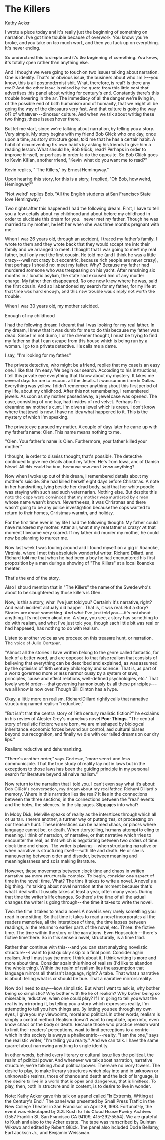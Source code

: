
# The Killers

Kathy Acker




I wrote a piece today and it\'s really just the beginning of something
on narration. I\'ve got time trouble because of overwork. You know:
you\'re broke, and you take on too much work, and then you fuck up on
everything. It\'s never ending.


So understand this is simple and it\'s the beginning of something. You
know, it\'s totally open rather than anything else.


And I thought we were going to touch on two issues talking about
narration. One is identity. That\'s an obvious issue, the business
about who am I---you know, this is all postmodernist shit. What,
therefore, is real? Is there any real? And the other issue is raised
by the quote from this little card that advertises this panel about
writing for century\'s end. Constantly there\'s this trouble hovering
in the air. The immediacy of all the danger we\'re living in, of the
possible end of both humanism and of humanity, that we might all be
going the way of the dinosaurs very fast. And that culture is going
the way of? of whatever---dinosaur culture. And when we talk about
writing these two things, these issues hover there.


But let me start, since we\'re talking about narration, by telling you
a story. Very simple. My story begins with my friend Bob Glück who one
day, once upon a time, as story structure goes, told me that he has a
certain habit. A habit of circumventing his own habits by asking his
friends to give him a reading lesson. What should he, Bob Glück, read?
Perhaps in order to improve himself, or perhaps in order to do the
opposite. So Bob Glück goes to Kevin Killian, another friend, \"Kevin,
what do you want me to read?\"


Kevin replies, \"\'The Killers,\' by Ernest Hemingway.\"


Upon hearing this story, for this is a story, I replied, \"Oh Bob, how
weird, Hemingway?\"


\"Not weird\" replies Bob. \"All the English students at San Francisco
State love Hemingway.\"


Two nights after this happened I had the following dream. First, I
have to tell you a few details about my childhood and about before my
childhood in order to elucidate this dream for you. I never met my
father. Though he was married to my mother, he left her when she was
three months pregnant with me.


When I was 26 years old, through an accident, I traced my father\'s
family. I wrote to them and they wrote back that they would accept me
into their family and we arranged to meet. I thought that I was going
to meet my real father, but I only met the first cousin. He told me
(and I think he was a little crazy---well not crazy but eccentric,
because rich people are never crazy), that perhaps I should not meet
my father. Why? Because my father had murdered someone who was
trespassing on his yacht. After remaining six months in a lunatic
asylum, the state had excused him of any murder charge. My father then
disappeared. No one now knew where he was, said the first cousin. And
so I abandoned my search for my father, for my life at that time was
hard enough, and this new trouble was simply not worth the trouble.


When I was 30 years old, my mother suicided.


Enough of my childhood.


I had the following dream: I dreamt that I was looking for my real
father. In my dream, I knew that it was dumb for me to do this because
my father was dead. Since I\'m not dumb, I or the dreamer thought, I
must be trying to find my father so that I can escape from this house
which is being run by a woman. I go to a private detective. He calls
me a dame.


I say, \"I\'m looking for my father.\"


The private detective, who might be a friend, replies that my case is
an easy one. I like that I\'m easy. We begin our search. According to
his instructions, I tell this private eye everything that I know about
my mystery. It takes me several days for me to recount all the
details. It was summertime in Dallas. Everything was yellow. I didn\'t
remember anything about this first period of my life, about my
childhood. After this not remembering, I remembered jewels. As soon as
my mother passed away, a jewel case was opened. The case, consisting
of one tray, had insides of red velvet. Perhaps I\'m dreaming my
mother\'s cunt. I\'m given a jewel which is green. I don\'t know where
that jewel is now. I have no idea what happened to it. This is the
mystery of which I\'m speaking.


The private eye pursued my matter. A couple of days later he came up
with my father\'s name: Olen. This name means nothing to me.


\"Olen. Your father\'s name is Olen. Furthermore, your father killed
your mother.\"


I thought, in order to dismiss thought, that\'s possible. The
detective continued to give me details about my father. He\'s from
Iowa, and of Danish blood. All this could be true, because how can I
know anything?


Now when I woke up out of this dream, I remembered details about my
mother\'s suicide. She had killed herself eight days before Christmas.
A note in her handwriting, lying beside her dead body, said that her
white poodle was staying with such and such veterinarian. Nothing
else. But despite this note the cops were convinced that my mother was
murdered by a man whose name wasn\'t known. Nevertheless, it was
Christmas and there wasn\'t going to be any police investigation
because the cops wanted to return to their homes, Christmas warmth,
and holiday.


For the first time ever in my life I had the following thought: My
father could have murdered my mother. After all, what if my real
father is crazy? At that moment I became very scared. If my father did
murder my mother, he could now be planning to murder me.


Now last week I was touring around and I found myself on a gig in
Roanoke, Virginia, where I met this absolutely wonderful writer,
Richard Dillard, and Richard told me that when he had been a boy he
had encountered his first proposition by a man during a showing of
\"The Killers\" at a local Roanoke theater.


That\'s the end of the story.


Also I should mention that in \"The Killers\" the name of the Swede
who\'s about to be slaughtered by those killers is Olen.


Now, is this a story, what I\'ve just told you? Certainly it\'s
narrative, right? And each incident actually did happen. That is, it
was real. But a story? Stories are about something. And what I\'ve
just told you---it\'s not about anything. It\'s not even about me. A
story, you see, a story has something to do with realism, and what
I\'ve just told you, though each little bit was real or had happened,
has nothing to do with realism.


Listen to another voice as we proceed on this treasure hunt, or
narration. The voice of Julio Cortasar.


\"Almost all the stories I have written belong to the genre called
fantastic, for lack of a better word, and are opposed to that false
realism that consists of believing that everything can be described
and explained, as was assumed by the optimism of 19th century
philosophy and science. That is, as part of a world governed more or
less harmoniously by a system of laws, principles, cause and effect
relations, well-defined psychologies, etc.\" That lovely world
order---that governing harmoniously by all these principles---we all
know is now over. Though Bill Clinton has a hype.


Okay, a little more on realism. Richard Dillard rightly calls that
narrative structuring named realism \"reductive.\"


\"But isn\'t that the central story of 19th century realistic
fiction?\" he exclaims in his review of Alester Grey\'s marvelous
novel **Poor Things**. \"The central story of realistic fiction: we
are born, we are misshaped by biological inheritance, economic forces
beyond our control, and cultural biases beyond our recognition, and
finally we die with our failed dreams on our dry lips.\"


Realism: reductive and dehumanizing.


\"There\'s another order,\" says Cortesar, \"more secret and less
communicable. That the true study of reality lay not in laws but in
the exceptions to those laws has been the guiding principle in my
personal search for literature beyond all naive realism.\"


Now return to the narration that I told you. I can\'t even say what
it\'s about: Bob Glück\'s conversation, my dream about my real father,
Richard Dillard\'s memory. Where in this narration lies the real? It
lies in the connections between the three sections; in the connections
between the \"real\" events and the holes, the silences. In the
slippages. Slippages into what?


In Moby Dick, Melville speaks of reality as the interstices through
which all of us fall. There\'s another, a further way of putting this,
of proceeding on our treasure hunt. These interstices can be named
chaos, or places where language cannot be, or death. When
storytelling, humans attempt to cling to meaning. I think of
narration, of narrative, or that narrative which tries to encounter
the real, as that which is negotiating between two orders of time:
clock time and chaos. The writer is playing---when structuring
narrative or when narrative is structuring itself---with life and
death. He or she is maneuvering between order and disorder, between
meaning and meaninglessness and so is making literature.


However, these movements between clock time and chaos in written
narrative are more structurally complex. To begin, consider one aspect
of time in the novel: time. What? The time it takes to write a novel.
A novel\'s a big thing. I\'m talking about novel narration at the
moment because that\'s what I deal with. It usually takes at least a
year, often many years. During that time the writer\'s life changes.
So there\'s the time of all the actual changes the writer is going
through---the time it takes to write the novel.


Two: the time it takes to read a novel. A novel is very rarely
something you read in one sitting. So that time it takes to read a
novel incorporates all the readers memories, all the interstices of
time, the time lapses between readings, all the returns to earlier
parts of the novel, etc. Three: the fictive time. The time within the
story or the narrations. Even Hopscotch---there\'s fictive time there.
So in this sense a novel, structurally, is a time triad.


Rather than continue with this---and you can start analyzing
novelistic structure---I want to just quickly skip to a final point.
Consider again realism. And I must say the more I think about it, I
think writing is more and more about time. Consider again this thing
of realism (I\'d like to abandon the whole thing). Within the realm of
realism lies the assumption that language mirrors all that isn\'t
language, right? A table. That what a narrative is about: telling what
is or should be true. That a narrative mirrors reality.


Now do I need to say---how simplistic. But what I want to ask is, why
bother being so simplistic? Why bother with the lie of realism? Why
bother being so miserable, reductive, when one could play? If I\'m
going to tell you what the real is by mirroring it, by telling you a
story which expresses reality, I\'m attempting to tell you how things
are. By letting you see through my own eyes, I give you my viewpoints,
moral and political. In other words, realism is simply a control
method. Realism doesn\'t want to negotiate, open into, even know chaos
or the body or death. Because those who practice realism want to limit
their readers\' perceptions, want to limit perceptions to a
centric---which in this society is always a phallocentric---reality.
\"I am the one,\" says the realistic writer, \"I\'m telling you
reality.\" And we can talk. I have the same quarrel about narrowing
anything to single identity.


In other words, behind every literary or cultural issue lies the
political, the realm of political power. And whenever we talk about
narration, narrative structure, we\'re talking about political power.
There are no ivory towers. The desire to play, to make literary
structures which play into and in unknown or unknowable realms, those
of chance and death and the lack of language, is the desire to live in
a world that is open and dangerous, that is limitless. To play, then,
both in structure and in content, is to desire to live in wonder.


Note: Kathy Acker gave this talk on a panel called \"In Extremis,
Writing at the Century\'s End.\" The panel was presented by Small
Press Traffic in the New College Theater in San Francisco on April 29,
1993. Fortunately, the event was videotaped by S.S. Kush for his Cloud
House Poetry Archives (1557 Franklin St. San Francisco CA 94109,
415-292-5554). We are grateful to Kush and also to the Acker estate.
The tape was transcribed by Quintan Wikswo and edited by Robert Glück.
The panel also included Dodie Bellamy, Earl Jackson Jr., and Benjamin
Weissman.




